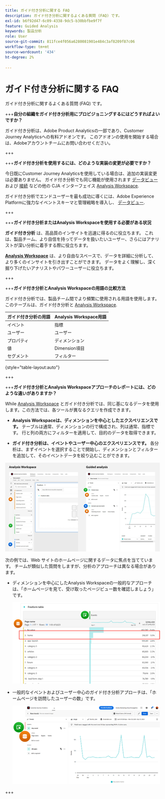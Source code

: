 ```yaml
---
title: ガイド付き分析に関する FAQ
description: ガイド付き分析に関するよくある質問 (FAQ) です。
exl-id: b6f92d47-6c09-4338-9dc5-b30bbfbe9f7f
feature: Guided Analysis
keywords: 製品分析
role: User
source-git-commit: 811fce4f056a6280081901e484c3af8209f87c06
workflow-type: tm+mt
source-wordcount: '434'
ht-degree: 2%

---
```


# ガイド付き分析に関する FAQ

ガイド付き分析に関するよくある質問 (FAQ) です。

+++**自分の組織をガイド付き分析用にプロビジョニングするにはどうすればよいですか？**

ガイド付き分析は、Adobe Product Analyticsの一部であり、Customer Journey Analyticsへの有料アドオンです。 このアドオンの使用を開始する場合は、Adobeアカウントチームにお問い合わせください。

+++

+++**ガイド付き分析を使用するには、どのような実装の変更が必要ですか？**

今日既にCustomer Journey Analyticsを使用している場合は、追加の実装変更は必要ありません。 ガイド付き分析でも同じ機能が使用されます [データビュー](../data-views/data-views.md) および [接続](../connections/overview.md) などの他の CJA インターフェイス [Analysis Workspace](../analysis-workspace/home.md).

ガイド付き分析でエンドユーザーを最も成功に導くには、Adobe Experience Platformに強力なイベントスキーマと管理戦略を導入し、 [データビュー](../data-views/data-views.md).

+++

+++**ガイド付き分析またはAnalysis Workspaceを使用する必要がある状況**

**ガイド付き分析** は、高品質のインサイトを迅速に得るのに役立ちます。 これは、製品チーム、より自信を持ってデータを扱いたいユーザー、さらにはアナリストが深い分析に着手する際に役立ちます。

**[Analysis Workspace](../analysis-workspace/home.md)** は、より自由なスペースで、データを詳細に分析して、より多くのインサイトを引き出すことができます。 データをよく理解し、深く掘り下げたいアナリストやパワーユーザーに役立ちます。

+++

+++**ガイド付き分析とAnalysis Workspaceの用語の比較方法**

ガイド付き分析では、製品チーム間でより頻繁に使用される用語を使用します。 このテーブルは、ガイド付き分析と [Analysis Workspace](../analysis-workspace/home.md).

| ガイド付き分析の用語 | Analysis Workspace用語 |
| --- | --- |
| イベント | 指標 |
| ユーザー | ユーザー |
| プロパティ | ディメンション |
| 値 | Dimension項目 |
| セグメント | フィルター |

{style="table-layout:auto"}

+++

+++**ガイド付き分析とAnalysis Workspaceアプローチのレポートには、どのような違いがありますか？**

While [Analysis Workspace](../analysis-workspace/home.md) とガイド付き分析では、同じ基になるデータを使用します。この方法では、各ツールが異なるクエリを作成できます。

* **Analysis Workspaceは、ディメンションを中心としたエクスペリエンスです。** テーブルは通常、ディメンションの行で構成され、列は通常、指標です。 行と列の両方にフィルターを適用して、目的のデータを取得できます。

* **ガイド付き分析は、イベントやユーザー中心のエクスペリエンスです。** 各分析は、まずイベントを選択することで開始し、ディメンションとフィルターを追加して、そのイベントデータを絞り込むことができます。

![Analysis Workspaceおよびガイド付き分析ビュー](assets/structure.png)

次の例では、Web サイトのホームページに関するデータに焦点を当てています。 チームが類似した質問をしますが、分析のアプローチは異なる場合があります。

* ディメンションを中心にしたAnalysis Workspaceの一般的なアプローチは、「ホームページを見て、受け取ったページビュー数を確認しましょう」です。

  ![Dimension中心](assets/dimension-centered.png)

* 一般的なイベントおよびユーザー中心のガイド付き分析アプローチは、「ホームページを訪問したユーザーの数」です。

  ![イベント中央揃え](assets/event-centered.png)

+++
